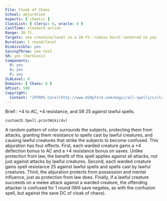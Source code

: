 ```yaml
---
File: Cloak of Chaos
School: abjuration
Aspects: [ chaotic ]
ClassList: { cleric: 8, oracle: 8 }
CastTime: standard action
Range: 20 ft.
Targets: one creature/level in a 20-ft.-radius burst centered on you
Duration: 1 round/level
Dismissible: yes
SavingThrow: see text
SR: yes (harmless)
Components:
  V: yes
  S: yes
  F: yes
SLALevel: 8
Domains: { Chaos: 8 }
GPCost: 500
Copyright:
  Content: "[PFRPG Core](http://www.d20pfsrd.com/magic/all-spells/c/cloak-of-chaos)"
---
```

Brief:: +4 to AC, +4 resistance, and SR 25 against lawful spells.

```dataviewjs
customJS.Spell.printWiki(dv)
```

A random pattern of color surrounds the subjects, protecting them from attacks, granting them resistance to spells cast by lawful creatures, and causing lawful creatures that strike the subjects to become confused. This abjuration has four effects. First, each warded creature gains a +4 deflection bonus to AC and a +4 resistance bonus on saves. Unlike protection from law, the benefit of this spell applies against all attacks, not just against attacks by lawful creatures. Second, each warded creature gains spell resistance 25 against lawful spells and spells cast by lawful creatures. Third, the abjuration protects from possession and mental influence, just as protection from law does. Finally, if a lawful creature succeeds on a melee attack against a warded creature, the offending attacker is confused for 1 round (Will save negates, as with the confusion spell, but against the save DC of cloak of chaos).
